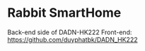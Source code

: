 # Rabbit SmartHome

Back-end side of  DADN-HK222
Front-end: https://github.com/duyphatbk/DADN_HK222
